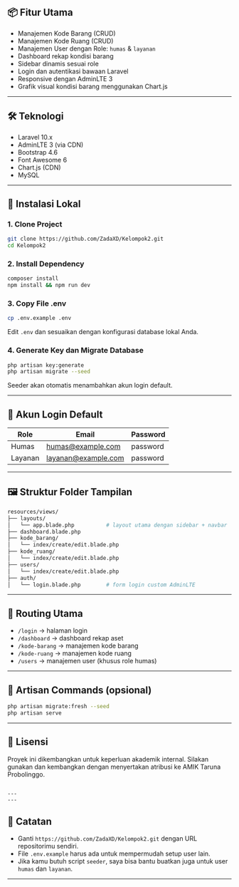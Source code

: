 ## 📦 Fitur Utama

- Manajemen Kode Barang (CRUD)
- Manajemen Kode Ruang (CRUD)
- Manajemen User dengan Role: `humas` & `layanan`
- Dashboard rekap kondisi barang
- Sidebar dinamis sesuai role
- Login dan autentikasi bawaan Laravel
- Responsive dengan AdminLTE 3
- Grafik visual kondisi barang menggunakan Chart.js

---

## 🛠️ Teknologi

- Laravel 10.x
- AdminLTE 3 (via CDN)
- Bootstrap 4.6
- Font Awesome 6
- Chart.js (CDN)
- MySQL

---

## 🚀 Instalasi Lokal

### 1. Clone Project

```bash
git clone https://github.com/ZadaXD/Kelompok2.git
cd Kelompok2
```

### 2. Install Dependency

```bash
composer install
npm install && npm run dev
```

### 3. Copy File .env

```bash
cp .env.example .env
```

Edit `.env` dan sesuaikan dengan konfigurasi database lokal Anda.

### 4. Generate Key dan Migrate Database

```bash
php artisan key:generate
php artisan migrate --seed
```

Seeder akan otomatis menambahkan akun login default.

---

## 🔑 Akun Login Default

| Role    | Email                                             | Password |
| ------- | ------------------------------------------------- | -------- |
| Humas   | [humas@example.com](mailto:humas@example.com)     | password |
| Layanan | [layanan@example.com](mailto:layanan@example.com) | password |

---

## 🖼️ Struktur Folder Tampilan

```bash
resources/views/
├── layouts/
│   └── app.blade.php          # layout utama dengan sidebar + navbar
├── dashboard.blade.php
├── kode_barang/
│   └── index/create/edit.blade.php
├── kode_ruang/
│   └── index/create/edit.blade.php
├── users/
│   └── index/create/edit.blade.php
├── auth/
│   └── login.blade.php        # form login custom AdminLTE
```

---

## 📂 Routing Utama

* `/login` → halaman login
* `/dashboard` → dashboard rekap aset
* `/kode-barang` → manajemen kode barang
* `/kode-ruang` → manajemen kode ruang
* `/users` → manajemen user (khusus role humas)

---

## 🧰 Artisan Commands (opsional)

```bash
php artisan migrate:fresh --seed
php artisan serve
```

---

## 📄 Lisensi

Proyek ini dikembangkan untuk keperluan akademik internal. Silakan gunakan dan kembangkan dengan menyertakan atribusi ke AMIK Taruna Probolinggo.

```

---
---
````
## 📝 Catatan

- Ganti `https://github.com/ZadaXD/Kelompok2.git` dengan URL repositorimu sendiri.
- File `.env.example` harus ada untuk mempermudah setup user lain.
- Jika kamu butuh script `seeder`, saya bisa bantu buatkan juga untuk user `humas` dan `layanan`.

---

